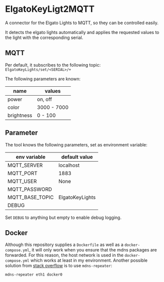 # ElgatoKeyLigt2MQTT
A connector for the Elgato Lights to MQTT, so they can be controlled easily.

It detects the elgato lights automatically and applies the requested values to the light with the corresponding serial.

## MQTT

Per default, it subscribes to the following topic: `ElgatoKeyLights/set/<SERIAL>/+`

The following parameters are known:

| name       | values       |
|------------|--------------|
| power      | on, off      |
| color      | 3000 - 7000  |
| brightness | 0 - 100      |

## Parameter
The tool knows the following parameters, set as environment variable:

| env variable    | default value   |
|-----------------|-----------------|
| MQTT_SERVER     | localhost       |
| MQTT_PORT       | 1883            |
| MQTT_USER       | None            |
| MQTT_PASSWORD   |                 |
| MQTT_BASE_TOPIC | ElgatoKeyLights |
| DEBUG           |                 |

Set `DEBUG` to anything but empty to enable debug logging.

## Docker
Although this repository supplies a `Dockerfile` as well as a `docker-compose.yml`, it will only work when you ensure
that the mdns packages are forwarded. For this reason, the host network is used in the `docker-compose.yml` which works
at least in my environment. Another possible solution from
[stack overflow](https://stackoverflow.com/questions/30646943/how-to-avahi-browse-from-a-docker-container) is to use
`mdns-repeater`:

`mdns-repeater eth1 docker0`
